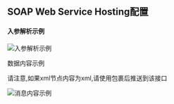 ## SOAP Web Service Hosting配置

#### 入参解析示例

![入参解析示例](/docs-note-rhapsody/assets/images/image-20211129233453898.png)

数据内容示例

请注意,如果xml节点内容为xml,请使用<B style="color:red"><![CDATA[]]></B>包裹后推送到该接口

![消息内容示例](/docs-note-rhapsody/assets/images/image-20211129233613708.png)
